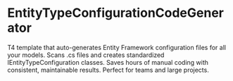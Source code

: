 # EntityTypeConfigurationCodeGenerator
T4 template that auto-generates Entity Framework configuration files for all your models. Scans .cs files and creates standardized IEntityTypeConfiguration classes. Saves hours of manual coding with consistent, maintainable results. Perfect for teams and large projects.
